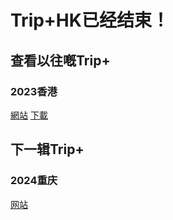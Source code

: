 # Trip+HK已经结束！
## 查看以往嘅Trip+
### 2023香港
[網站](https://hk.tripx.top)
[下載](https://www.123pan.com/s/2p39-IIhl.html)
## 下一辑Trip+
### 2024重庆
[网站](https://cq.tripx.top)
